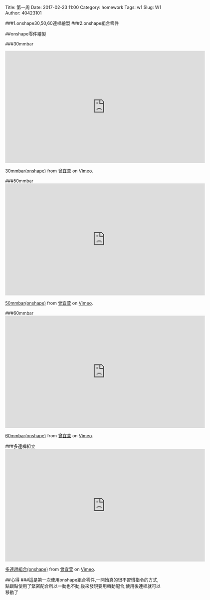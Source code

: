 Title: 第一周
Date: 2017-02-23 11:00
Category: homework
Tags: w1
Slug: W1
Author: 40423101

###1.onshape30,50,60連桿繪製
###2.onshape組合零件


<!-- PELICAN_END_SUMMARY -->
##onshape零件繪製

###30mmbar
<iframe src="https://player.vimeo.com/video/207445021" width="640" height="360" frameborder="0" webkitallowfullscreen mozallowfullscreen allowfullscreen></iframe>
<p><a href="https://vimeo.com/207445021">30mmbar(onshape)</a> from <a href="https://vimeo.com/user44207266">曾宜萱</a> on <a href="https://vimeo.com">Vimeo</a>.</p>
###50mmbar
<iframe src="https://player.vimeo.com/video/207445077" width="640" height="359" frameborder="0" webkitallowfullscreen mozallowfullscreen allowfullscreen></iframe>
<p><a href="https://vimeo.com/207445077">50mmbar(onshape)</a> from <a href="https://vimeo.com/user44207266">曾宜萱</a> on <a href="https://vimeo.com">Vimeo</a>.</p>
###60mmbar
<iframe src="https://player.vimeo.com/video/207445212" width="640" height="360" frameborder="0" webkitallowfullscreen mozallowfullscreen allowfullscreen></iframe>
<p><a href="https://vimeo.com/207445212">60mmbar(onshape)</a> from <a href="https://vimeo.com/user44207266">曾宜萱</a> on <a href="https://vimeo.com">Vimeo</a>.</p>
###多連桿組立
<iframe src="https://player.vimeo.com/video/207445299" width="640" height="360" frameborder="0" webkitallowfullscreen mozallowfullscreen allowfullscreen></iframe>
<p><a href="https://vimeo.com/207445299">多連趕組合(onshape)</a> from <a href="https://vimeo.com/user44207266">曾宜萱</a> on <a href="https://vimeo.com">Vimeo</a>.</p>

##心得
###這是第一次使用onshape組合零件,一開始真的很不習慣指令的方式,點跟點使用了緊密配合所以一動也不動,後來發現要用轉動配合,使用後連桿就可以移動了

